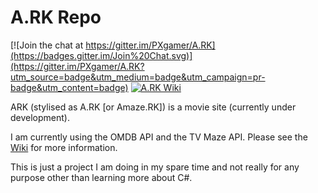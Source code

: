 # A.RK Repo

[![Join the chat at https://gitter.im/PXgamer/A.RK](https://badges.gitter.im/Join%20Chat.svg)](https://gitter.im/PXgamer/A.RK?utm_source=badge&utm_medium=badge&utm_campaign=pr-badge&utm_content=badge) [![A.RK Wiki](https://img.shields.io/badge/A.RK-Wiki-red.svg)](https://github.com/PXgamer/A.RK/wiki)

ARK (stylised as A.RK [or Amaze.RK]) is a movie site (currently under development).

I am currently using the OMDB API and the TV Maze API.
Please see the [Wiki](https://github.com/PXgamer/A.RK/wiki) for more information.

This is just a project I am doing in my spare time and not really for any purpose other than learning more about C#.
